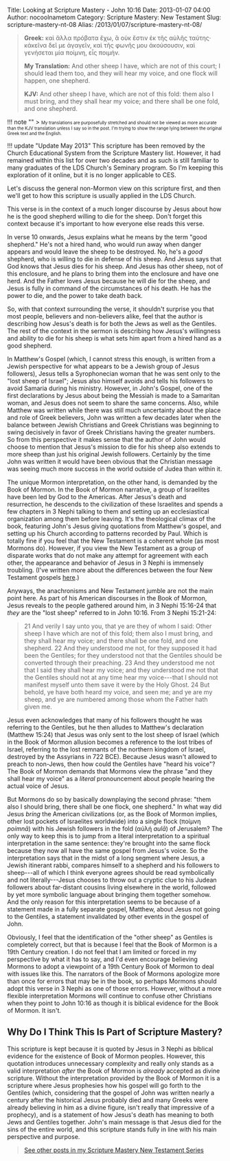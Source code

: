 Title: Looking at Scripture Mastery - John 10:16
Date: 2013-01-07 04:00
Author: nocoolnametom
Category: Scripture Mastery: New Testament
Slug: scripture-mastery-nt-08
Alias: /2013/01/07/scripture-mastery-nt-08/

> **Greek:**
>  καὶ ἄλλα πρόβατα ἔχω, ἃ οὐκ ἔστιν ἐκ τῆς αὐλῆς ταύτης· κἀκεῖνα δεῖ με ἀγαγεῖν, καὶ τῆς φωνῆς μου ἀκούσουσιν, καὶ γενήσεται μία ποίμνη, εἷς ποιμήν.
>
> **My Translation:**
>  And other sheep I have, which are not of this court; I should lead them too, and they will hear my voice, and one flock will happen, one shepherd.
>
> **KJV:**
>  And other sheep I have, which are not of this fold: them also I must bring, and they shall hear my voice; and there shall be one fold, and one shepherd.

!!! note ""
     > <span style="font-size: x-small;">My translations are purposefully stretched and should not be viewed as more accurate than the KJV translation unless I say so in the post.  I'm trying to show the range lying between the original Greek text and the English.</span>

!!! update "Update May 2013"
     This scripture has been removed by the Church Educational System from the Scripture Mastery list. However, it had remained within this list for over two decades and as such is still familiar to many graduates of the LDS Church's Seminary program. So I'm keeping this exploration of it online, but it is no longer applicable to CES.

Let's discuss the general non-Mormon view on this scripture first, and then we'll get to how this scripture is usually applied in the LDS Church.

This verse is in the context of a much longer discourse by Jesus about how he is the good shepherd willing to die for the sheep.  Don't forget this context because it's important to how everyone else reads this verse.

In verse 10 onwards, Jesus explains what he means by the term "good shepherd." He's not a hired hand, who would run away when danger appears and would leave the sheep to be destroyed.  No, he's a *good* shepherd, who is willing to die in defense of his sheep.  And Jesus says that God knows that Jesus dies for his sheep.  And Jesus has other sheep, not of this enclosure, and he plans to bring them into the enclosure and have one herd.  And the Father loves Jesus because he will die for the sheep, and Jesus is fully in command of the circumstances of his death.  He has the power to die, and the power to take death back.

So, with that context surrounding the verse, it shouldn't surprise you that most people, believers and non-believers alike, feel that the author is describing how Jesus's death is for both the Jews as well as the Gentiles.  The rest of the context in the sermon is describing how Jesus's willingness and ability to die for his sheep is what sets him apart from a hired hand as a good shepherd.

In Matthew's Gospel (which, I cannot stress this enough, is written from a Jewish perspective for what appears to be a Jewish group of Jesus followers), Jesus tells a Syrophonecian woman that he was sent only to the "lost sheep of Israel"; Jesus also himself avoids and tells his followers to avoid Samaria during his ministry.  However, in John's Gospel, one of the first declarations by Jesus about being the Messiah is made to a Samaritan woman, and Jesus does not seem to share the same concerns.  Also, while Matthew was written while there was still much uncertainty about the place and role of Greek believers, John was written a few decades later when the balance between Jewish Christians and Greek Christians was beginning to swing decisively in favor of Greek Christians having the greater numbers.  So from this perspective it makes sense that the author of John would choose to mention that Jesus's mission to die for his sheep also extends to more sheep than just his original Jewish followers. Certainly by the time John was written it would have been obvious that the Christian message was seeing much more success in the world outside of Judea than within it.

The unique Mormon interpretation, on the other hand, is demanded by the Book of Mormon.  In the Book of Mormon narrative, a group of Israelites have been led by God to the Americas.  After Jesus's death and resurrection, he descends to the civilization of these Israelites and spends a few chapters in 3 Nephi talking to them and setting up an ecclesiastical organization among them before leaving. It's the theological climax of the book, featuring John's Jesus giving quotations from Matthew's gospel, and setting up his Church according to patterns recorded by Paul.  Which is totally fine if you feel that the New Testament is a coherent whole (as most Mormons do).  However, if you view the New Testament as a group of disparate works that do not make any attempt for agreement with each other, the appearance and behavior of Jesus in 3 Nephi is immensely troubling.  (I've written more about the differences between the four New Testament gospels [here][].)

Anyways, the anachronisms and New Testament jumble are not the main point here. As part of his American discourses in the Book of Mormon, Jesus reveals to the people gathered around him, in 3 Nephi 15:16-24 that *they* are the "lost sheep" referred to in John 10:16. From 3 Nephi 15:21-24:

> <span>21</span> And verily I say unto you, that ye are they of whom I said: Other sheep I have which are not of this fold; them also I must bring, and they shall hear my voice; and there shall be one fold, and one shepherd.
>  <span>22</span> And they understood me not, for they supposed it had been the Gentiles; for they understood not that the Gentiles should be converted through their preaching.
>  <span>23</span> And they understood me not that I said they shall hear my voice; and they understood me not that the Gentiles should not at any time hear my voice---that I should not manifest myself unto them save it were by the Holy Ghost.
>  <span>24</span> But behold, ye have both heard my voice, and seen me; and ye are my sheep, and ye are numbered among those whom the Father hath given me.

Jesus even acknowledges that many of his followers thought he was referring to the Gentiles, but he then alludes to Matthew's declaration (Matthew 15:24) that Jesus was only sent to the lost sheep of Israel (which in the Book of Mormon allusion becomes a reference to the lost tribes of Israel, referring to the lost remnants of the northern kingdom of Israel, destroyed by the Assyrians in 722 BCE).  Because Jesus wasn't allowed to preach to non-Jews, then how could the Gentiles have "heard his voice"?  The Book of Mormon demands that Mormons view the phrase "and they shall hear my voice" as a *literal* pronouncement about people hearing the actual voice of Jesus.

But Mormons do so by basically downplaying the second phrase: "them also I should bring, there shall be one flock, one shepherd."  In what way did Jesus *bring* the American civilizations (or, as the Book of Mormon implies, other lost pockets of Israelites worldwide) into a single flock (ποίμνη *poímnā*) with his Jewish followers in the fold (αὐλή *aulā*) of Jerusalem?  The only way to keep this is to jump from a literal interpretation to a spiritual interpretation in the same sentence: they're brought into the same flock because they now all have the same gospel from Jesus's voice.  So the interpretation says that in the midst of a long segment where Jesus, a Jewish itinerant rabbi, compares himself to a shepherd and his followers to sheep---all of which I think everyone agrees should be read symbolically and not literally---Jesus chooses to throw out a cryptic clue to his Judean followers about far-distant cousins living elsewhere in the world, followed by yet more symbolic language about bringing them together somehow.  And the only reason for this interpretation seems to be because of a statement made in a fully separate gospel, Matthew, about Jesus not going to the Gentiles, a statement invalidated by other events in the gospel of John.

Obviously, I feel that the identification of the "other sheep" as Gentiles is completely correct, but that is because I feel that the Book of Mormon is a 19th Century creation.  I do not feel that I am limited or forced in my perspective by what it has to say, and I'd even encourage believing Mormons to adopt a viewpoint of a 19th Century Book of Mormon to deal with issues like this.  The narrators of the Book of Mormons apologize more than once for errors that may be in the book, so perhaps Mormons should adopt this verse in 3 Nephi as one of those errors.  However, without a more flexible interpretation Mormons will continue to confuse other Christians when they point to John 10:16 as though it is biblical evidence for the Book of Mormon.  It isn't.

Why Do I Think This Is Part of Scripture Mastery?
-------------------------------------------------

This scripture is kept because it is quoted by Jesus in 3 Nephi as biblical evidence for the existence of Book of Mormon peoples.  However, this quotation introduces unnecessary complexity and really only stands as a valid interpretation *after* the Book of Mormon is *already* accepted as divine scripture.  Without the interpretation provided by the Book of Mormon it is a scripture where Jesus prophesies how his gospel will go forth to the Gentiles (which, considering that the gospel of John was written nearly a century after the historical Jesus probably died and many Greeks were already believing in him as a divine figure, isn't really that impressive of a prophecy), and is a statement of how Jesus's death has meaning to both Jews and Gentiles together. John's main message is that Jesus died for the sins of the entire world, and this scripture stands fully in line with his main perspective and purpose.

> [See other posts in my Scripture Mastery New Testament Series][]

[here]: |filename|the-gospels.md "The Gospels"
[See other posts in my Scripture Mastery New Testament Series]: |filename|pages/scripture-mastery-new-testament.md "Scripture Mastery: New Testament"
